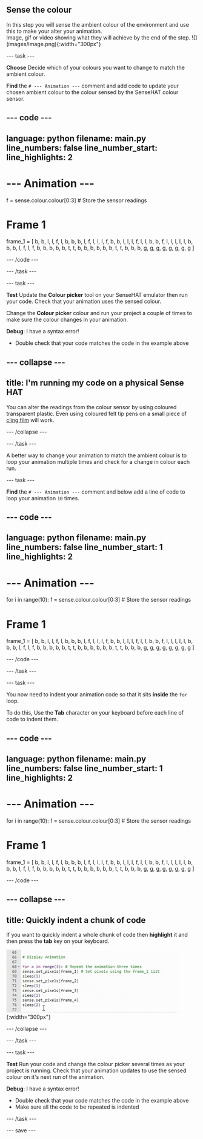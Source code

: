 ## Sense the colour

<div style="display: flex; flex-wrap: wrap">
<div style="flex-basis: 200px; flex-grow: 1; margin-right: 15px;">
In this step you will sense the ambient colour of the environment and use this to make your alter your animation.
</div>
<div>
Image, gif or video showing what they will achieve by the end of the step. ![](images/image.png){:width="300px"}
</div>
</div>

--- task ---

**Choose** Decide which of your colours you want to change to match the ambient colour. 

**Find** the `# --- Animation ---` comment and add code to update your chosen ambient colour to the colour sensed by the SenseHAT colour sensor. 

--- code ---
---
language: python
filename: main.py
line_numbers: false
line_number_start: 
line_highlights: 2
---
# --- Animation ---
f = sense.colour.colour[0:3] # Store the sensor readings

# Frame 1
frame_1 = [
   b, b, l, l, f, l, b, b,
   b, l, f, l, l, l, f, b,
   b, l, l, l, f, l, l, b,
   b, f, l, l, l, l, l, b,
   b, b, l, f, l, f, b, b,
   b, b, b, t, t, b, b, b,
   b, b, b, t, t, b, b, b,
   g, g, g, g, g, g, g, g
   ]
 
--- /code ---

--- /task ---

--- task ---

**Test** Update the **Colour picker** tool on your SenseHAT emulator then run your code. Check that your animation uses the sensed colour. 

Change the **Colour picker** colour and run your project a couple of times to make sure the colour changes in your animation. 

**Debug**:
I have a syntax error!
+ Double check that your code matches the code in the example above

--- collapse ---
---
title: I'm running my code on a physical Sense HAT
---
You can alter the readings from the colour sensor by using coloured transparent plastic. Even using coloured felt tip pens on a small piece of [cling film](https://en.wikipedia.org/wiki/Plastic_wrap) will work.

--- /collapse ---

--- /task ---

A better way to change your animation to match the ambient colour is to loop your animation multiple times and check for a change in colour each run.

--- task ---

**Find** the `# --- Animation ---` comment and below add a line of code to loop your animation `10` times. 

--- code ---
---
language: python
filename: main.py
line_numbers: false
line_number_start: 1 
line_highlights: 2
---
# --- Animation ---
for i in range(10):
f = sense.colour.colour[0:3] # Store the sensor readings

# Frame 1
frame_1 = [
   b, b, l, l, f, l, b, b,
   b, l, f, l, l, l, f, b,
   b, l, l, l, f, l, l, b,
   b, f, l, l, l, l, l, b,
   b, b, l, f, l, f, b, b,
   b, b, b, t, t, b, b, b,
   b, b, b, t, t, b, b, b,
   g, g, g, g, g, g, g, g
   ]
 
--- /code ---

--- /task ---

--- task ---

You now need to indent your animation code so that it sits **inside** the `for` loop.

To do this, Use the **Tab** character on your keyboard before each line of code to indent them. 

--- code ---
---
language: python
filename: main.py
line_numbers: false
line_number_start: 1 
line_highlights: 2
---
# --- Animation ---
for i in range(10):
  f = sense.colour.colour[0:3] # Store the sensor readings

  # Frame 1
  frame_1 = [
    b, b, l, l, f, l, b, b,
    b, l, f, l, l, l, f, b,
    b, l, l, l, f, l, l, b,
    b, f, l, l, l, l, l, b,
    b, b, l, f, l, f, b, b,
    b, b, b, t, t, b, b, b,
    b, b, b, t, t, b, b, b,
    g, g, g, g, g, g, g, g
  ]
 
--- /code ---

--- collapse ---
---
title: Quickly indent a chunk of code
---

If you want to quickly indent a whole chunk of code then **highlight** it and then press the **tab** key on your keyboard. 

![An animation showing a chunk of code being indented in one go by using the tab key.](images/tab-code.gif){:width="300px"}

--- /collapse ---

--- /task ---

--- task ---

**Test** Run your code and change the colour picker several times as your project is running. Check that your animation updates to use the sensed colour on it's next run of the animation. 

**Debug**:
I have a syntax error!
+ Double check that your code matches the code in the example above
+ Make sure all the code to be repeated is indented  

--- /task ---

--- save ---